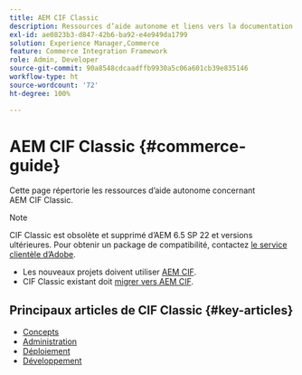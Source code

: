 ```yaml
---
title: AEM CIF Classic
description: Ressources d’aide autonome et liens vers la documentation d’Adobe Experience Manager CIF Classic.
exl-id: ae0823b3-d847-42b6-ba92-e4e949da1799
solution: Experience Manager,Commerce
feature: Commerce Integration Framework
role: Admin, Developer
source-git-commit: 90a8548cdcaadffb9930a5c06a601cb39e835146
workflow-type: ht
source-wordcount: '72'
ht-degree: 100%

---
```



# AEM CIF Classic {#commerce-guide}

Cette page répertorie les ressources d’aide autonome concernant AEM CIF Classic.

>[!NOTE]
>
>CIF Classic est obsolète et supprimé d’AEM 6.5 SP 22 et versions ultérieures.  Pour obtenir un package de compatibilité, contactez [le service clientèle d’Adobe](https://experienceleague.adobe.com/fr?support-solution=General#support).
>
>* Les nouveaux projets doivent utiliser [AEM CIF](/help/commerce/cif/introduction.md).
>* CIF Classic existant doit [migrer vers AEM CIF](/help/commerce/cif/migration.md).

## Principaux articles de CIF Classic {#key-articles}

* [Concepts](administering/concepts.md)
* [Administration](administering/generic.md)
* [Déploiement](deploying/ecommerce.md)
* [Développement](developing/ecommerce.md)

